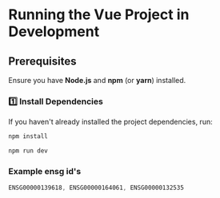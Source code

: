 # Running the Vue Project in Development

## Prerequisites
Ensure you have **Node.js** and **npm** (or **yarn**) installed.

### 1️⃣ Install Dependencies
If you haven't already installed the project dependencies, run:
``` sh
npm install

npm run dev

```

### Example ensg id's
``` js
ENSG00000139618, ENSG00000164061, ENSG00000132535
```